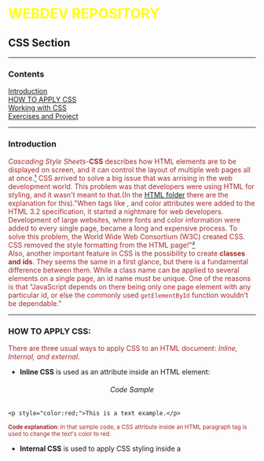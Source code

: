 # WEBDEV REPOSITORY

<h2>CSS Section</h2>

---

<h3>Contents</h3>

<a href="#intro">Introduction</a>  
<a href="#HWA">HOW TO APPLY CSS</a>  
<a href="#working">Working with CSS</a>  
<a href="#exe">Exercises and Project</a>  

---

<a name="intro"><h3>Introduction</h3></a>

*Cascading Style Sheets*-**CSS** describes how HTML elements are to be displayed on screen, and it can control the layout of multiple web pages all at once.<a href="#biblio">¹</a> CSS arrived to solve a big issue that was arrising in the web development world. This problem was that developers were using HTML for styling, and it wasn't meant to that.(In the [HTML folder](https://github.com/ItaloSSilva19/webdev/tree/master/HTML) there are the explanation for this)."When tags like <font>, and color attributes were added to the HTML 3.2 specification, it started a nightmare for web developers. Development of large websites, where fonts and color information were added to every single page, became a long and expensive process. To solve this problem, the World Wide Web Consortium (W3C) created CSS. CSS removed the style formatting from the HTML page!"<a href="#biblio">²</a>   
Also, another important feature in CSS is the possibility to create **classes and ids**. They seems the same in a first glance, but there is a fundamental difference between them. While a class name can be applied to several elements on a single page, an id name must be unique. One of the reasons is that "JavaScript depends on there being only one page element with any particular id, or else the commonly used `getElementById` function wouldn’t be dependable."
  
---

<a name="HWA"><h3>HOW TO APPLY CSS:</h3></a>

There are three usual ways to apply CSS to an HTML document: *Inline, Internal, and external*. 

*  **Inline CSS** is used as an attribute inside an HTML element:

<h6 align="center">Code Sample</h6>

```
<p style="color:red;">This is a text example.</p>
```

<sup>**Code explanation**: In that sample code, a CSS attribute inside an HTML paragraph tag is used to change the text's color to red.</sup>

*  **Internal CSS** is used to apply CSS styling inside a <style> element:
  
  <h6 align="center">Code Sample</h6>

  ```
<!DOCTYPE html>
<html>
  <head>
    <style>
    body {background-color: red;}
    h1   {color: yellow;}
    p    {color: brown;}
    </style>
  </head>
  <body>
    <h1>This Internal CSS will be aplied here</h1>
    <p>Also here.</p>
  </body>
</html>
  ```

<sup>**Code explanation**: In that sample code, an CSS element <style> is defined inside the head tags<head> of an HTML document. Inside of it, CSS is applied to change the colors of any h1 to yellow, and any p tags to brown. Also, it changes the background color to yellow.</sup>

*  **External CSS** is used in a CSS file. This file is inserted inside an HTML document as a link element.

<h6 align="center">Code Sample</h6>

```
<html>
  <head>
    <link rel="stylesheet" href="thisIsExternalCSS.css">
    (...)
```

<sup>**Code explanation**: Here, a CSS file named thisIsExternalCSS.css is inserted inside an HTML file. This way this CSS file can be applied to multiple pages by just insert that line.</sup>

---

<a name="working"><h3> Working with CSS </h3></a>

The most usual way to use CSS is applying is as an external file. To do this, you must link the the CSS file to the HTML file. For instance, You have an html file named: **file.html**, and a CSS file named: **ndfile.css**, to connect them, in the <head> of the html file, place a link tag with the *rel* attribute with stylesheet value and *href* attribute with the name of the css file(if they are in the same folder). like this:

	<link rel="stylesheet" type="text/css" href="ndfile.css">
	
After that, using classes and ids, you can change the styles of entire pages. Check bellow to see some features of CSS.

---

<a name="exe"><h3>Exercises and Project:</h3></a>

*  <h5>Exercises:</h5>

*  *  **-Positioning_exercise.html** *Manipulate the position of an element trought the page*.  

<img src="http://g.recordit.co/J5pnt2TbMV.gif"></img>

*  *  **-aligning_exercise.html** *Manipulate the alignment of an element inside a page or a &lt;div&gt container*.

<img src="http://g.recordit.co/GyerzT5Dne.gif"></img>

*  *  **-borders_exercise.html** *Manipulate the style and property of a &lt;div&gt; container*.

<img src="http://g.recordit.co/Y9nvRANqiy.gif"></img>

*  *  **-fonts_exercise.html** *Manipulate the text font type for the header, page, paragraph or &lt;div&gt; container*.

<img src="http://g.recordit.co/GL9kF6TLhY.gif"></img>

*  *  **-margins_exercise.html** *Manipulate the tmargin properties for the header, page, paragraph or &lt;div&gt; container*.

<img src="http://g.recordit.co/5szW2fA4h8.gif"></img>

*  *  **-styling_exercise.html** *Manipulate the style of texts*.

<img src="http://g.recordit.co/yEdOyPAlkV.gif"></img>

*  *  **-webpage_div&color&floating.html** *Manipulate the &lt;div&gt container*.

<img src="http://g.recordit.co/arnvkjR4wb.gif"></img>

*  *  **-webpage_with_style_CLASSES&ID.html** *Manipulate the style of classes and ids*.

<img src="http://g.recordit.co/O86iIX2cFt.gif"></img>

*  *  **-webpage_with_style_INLINE.html** *Manipulate the style of an element inside of it*. <a href="HTA">CHECK IT HERE!</a>

*  *  **-webpage_with_style_INTERNAL.html** *Manipulate the style of an element inside of an HTML &lt;style&gt; tag*. <a href="HTA">CHECK IT HERE!</a>

---

*  <h5>Project:</h5>	
	
*  *  -[**BBC project:**](https://github.com/ItaloSSilva19/webdev/tree/master/CSS/BBC%20project) 

This project uses CSS to replicate the design of the BBC news webpage. This project was done by visualizing the real web page and trying to replicate it through brute force by creating div boxes and guessing what's what.

<img src="http://g.recordit.co/kYNFDhzm2d.gif"></img>

---

<a name="biblio"><h3>References</h3></a>

¹ Introduction of CSS. Available at: https://www.w3schools.com/css/css_intro.asp. Accessed on: 03 sep. 2020.  
² CSS introduction: CSS solved a big problem. Available at: https://www.w3schools.com/css/css_intro.asp. Accessed on: 03 sep. 2020.  
 

